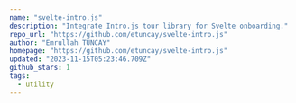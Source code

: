 ```yaml
---
name: "svelte-intro.js"
description: "Integrate Intro.js tour library for Svelte onboarding."
repo_url: "https://github.com/etuncay/svelte-intro.js"
author: "Emrullah TUNCAY"
homepage: "https://github.com/etuncay/svelte-intro.js"
updated: "2023-11-15T05:23:46.709Z"
github_stars: 1
tags: 
  - utility
---
```

